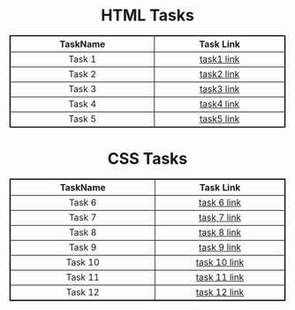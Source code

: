 <!DOCTYPE html>
<html lang="en">
  <head></head>
  <meta charset="UTF-8" />
  <meta name="viewport" content="width=device-width, initial-scale=1.0" />
  <title>MernFullStack Tasks</title>
  <style>
    h1 {
      text-align: center;
    }
    table,
    tr,
    td,
    th {
      border: 1px solid black;
      border-collapse: collapse;
      width: 500px;
      text-align: center;
    }
    table {
      margin-left: auto;
      margin-right: auto;
    }
  </style>

  <body>
    <h1>HTML Tasks</h1>
    <table>
      <tr>
        <th>TaskName</th>
        <th>Task Link</th>
      </tr>
      <tr>
        <td>Task 1</td>
        <td><a href="task-1.html">task1 link</a></td>
      </tr>
      <tr>
        <td>Task 2</td>
        <td><a href="task-2.html">task2 link</a></td>
      </tr>
      <tr>
        <td>Task 3</td>
        <td><a href="task-3.html">task3 link</a></td>
      </tr>
      <tr>
        <td>Task 4</td>
        <td><a href="task-4.html">task4 link</a></td>
      </tr>
      <tr>
        <td>Task 5</td>
        <td><a href="task-5.html">task5 link</a></td>
      </tr>
    </table>
    <h1>CSS Tasks</h1>
    <table>
      <tr>
        <th>TaskName</th>
        <th>Task Link</th>
      </tr>
      <tr>
        <td>Task 6</td>
        <td><a href="task-6.html">task 6 link</a></td>
      </tr>
      <tr>
        <td>Task 7</td>
        <td><a href="task-7.html">task 7 link</a></td>
      </tr>
      <tr>
        <td>Task 8</td>
        <td><a href="task-8.html">task 8 link</a></td>
      </tr>
      <tr>
        <td>Task 9</td>
        <td><a href="task-9.html">task 9 link</a></td>
      </tr>
      <tr>
        <td>Task 10</td>
        <td><a href="task-10.html">task 10 link</a></td>
      </tr>
      <tr>
        <td>Task 11</td>
        <td><a href="task-11.html">task 11 link</a></td>
      </tr>
      <tr>
        <td>Task 12</td>
        <td><a href="task-12.html">task 12 link</a></td>
      </tr>
    </table>
  </body>
</html>
